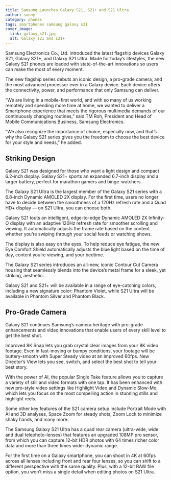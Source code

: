 ```yaml
---
title: Samsung Launches Galaxy S21, S21+ and S21 Ultra
author: sunny
category: phones
tags: smartphones samsung galaxy s21
cover_image:
  link: galaxy_s21.jpg
  alt: Galaxy s21 and s21+
---
```

Samsung Electronics Co., Ltd. introduced the latest flagship devices Galaxy S21, Galaxy S21+, and Galaxy S21 Ultra. Made for today’s lifestyles, the new Galaxy S21 phones are loaded with state-of-the-art innovations so users can make the most of every moment.

The new flagship series debuts an iconic design, a pro-grade camera, and the most advanced processor ever in a Galaxy device. Each device offers the connectivity, power, and performance that only Samsung can deliver.

“We are living in a mobile-first world, and with so many of us working remotely and spending more time at home, we wanted to deliver a Smartphone experience that meets the rigorous multimedia demands of our continuously changing routines,” said TM Roh, President and Head of Mobile Communications Business, Samsung Electronics.

“We also recognize the importance of choice, especially now, and that’s why the Galaxy S21 series gives you the freedom to choose the best device for your style and needs,” he added.

## Striking Design
Galaxy S21 was designed for those who want a light design and compact 6.2-inch display. Galaxy S21+ sports an expanded 6.7-inch display and a larger battery, perfect for marathon gamers and binge-watchers.

The Galaxy S21 Ultra is the largest member of the Galaxy S21 series with a 6.8-inch Dynamic AMOLED 2X display. For the first time, users no longer have to decide between the smoothness of a 120Hz refresh rate and a Quad HD+ display — on S21 Ultra, you can choose both.

Galaxy S21 touts an intelligent, edge-to-edge Dynamic AMOLED 2X Infinity-O display with an adaptive 120Hz refresh rate for smoother scrolling and viewing. It automatically adjusts the frame rate based on the content whether you’re swiping through your social feeds or watching shows.

The display is also easy on the eyes. To help reduce eye fatigue, the new Eye Comfort Shield automatically adjusts the blue light based on the time of day, content you’re viewing, and your bedtime.

The Galaxy S21 series introduces an all-new, iconic Contour Cut Camera housing that seamlessly blends into the device’s metal frame for a sleek, yet striking, aesthetic.

Galaxy S21 and S21+ will be available in a range of eye-catching colors, including a new signature color: Phantom Violet, while S21 Ultra will be available in Phantom Silver and Phantom Black.

## Pro-Grade Camera

Galaxy S21 continues Samsung’s camera heritage with pro-grade enhancements and video innovations that enable users of every skill level to get the best shot.

Improved 8K Snap lets you grab crystal clear images from your 8K video footage. Even in fast-moving or bumpy conditions, your footage will be buttery-smooth with Super Steady video at an improved 60fps. New Director’s View lets you see, switch, and select the best shot to tell your best story.

With the power of AI, the popular Single Take feature allows you to capture a variety of still and video formats with one tap. It has been enhanced with new pro-style video settings like Highlight Video and Dynamic Slow-Mo, which lets you focus on the most compelling action in stunning stills and highlight reels.

Some other key features of the S21 camera setup include Portrait Mode with AI and 3D analyses, Space Zoom for steady shots, Zoom Lock to minimize shaky hands, and many more.

The Samsung Galaxy S21 Ultra has a quad rear camera (ultra-wide, wide and dual telephoto-lenses) that features an upgraded 108MP pro sensor, from which you can capture 12-bit HDR photos with 64 times richer color data and more than three times wider dynamic range.

For the first time on a Galaxy smartphone, you can shoot in 4K at 60fps across all lenses including front and rear four lenses, so you can shift to a different perspective with the same quality. Plus, with a 12-bit RAW file option, you won’t miss a single detail when editing photos on S21 Ultra.
